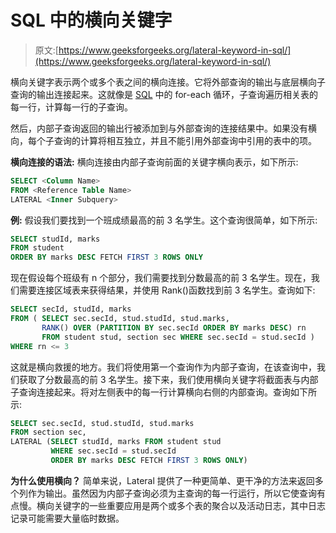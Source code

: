 # SQL 中的横向关键字

> 原文:[https://www.geeksforgeeks.org/lateral-keyword-in-sql/](https://www.geeksforgeeks.org/lateral-keyword-in-sql/)

横向关键字表示两个或多个表之间的横向连接。它将外部查询的输出与底层横向子查询的输出连接起来。这就像是 [SQL](https://www.geeksforgeeks.org/sql-tutorial/) 中的 for-each 循环，子查询遍历相关表的每一行，计算每一行的子查询。

然后，内部子查询返回的输出行被添加到与外部查询的连接结果中。如果没有横向，每个子查询的计算将相互独立，并且不能引用外部查询中引用的表中的项。

**横向连接的语法:**
横向连接由内部子查询前面的关键字横向表示，如下所示:

```sql
SELECT <Column Name>
FROM <Reference Table Name>
LATERAL <Inner Subquery> 
```

**例:**
假设我们要找到一个班成绩最高的前 3 名学生。这个查询很简单，如下所示:

```sql
SELECT studId, marks 
FROM student 
ORDER BY marks DESC FETCH FIRST 3 ROWS ONLY 
```

现在假设每个班级有 n 个部分，我们需要找到分数最高的前 3 名学生。现在，我们需要连接区域表来获得结果，并使用 Rank()函数找到前 3 名学生。查询如下:

```sql
SELECT secId, studId, marks 
FROM ( SELECT sec.secId, stud.studId, stud.marks, 
       RANK() OVER (PARTITION BY sec.secId ORDER BY marks DESC) rn 
       FROM student stud, section sec WHERE sec.secId = stud.secId )
WHERE rn <= 3 
```

这就是横向救援的地方。我们将使用第一个查询作为内部子查询，在该查询中，我们获取了分数最高的前 3 名学生。接下来，我们使用横向关键字将截面表与内部子查询连接起来。将对左侧表中的每一行计算横向右侧的内部查询。查询如下所示:

```sql
SELECT sec.secId, stud.studId, stud.marks 
FROM section sec,
LATERAL (SELECT studId, marks FROM student stud 
         WHERE sec.secId = stud.secId 
         ORDER BY marks DESC FETCH FIRST 3 ROWS ONLY) 
```

**为什么使用横向？**
简单来说，Lateral 提供了一种更简单、更干净的方法来返回多个列作为输出。虽然因为内部子查询必须为主查询的每一行运行，所以它使查询有点慢。横向关键字的一些重要应用是两个或多个表的聚合以及活动日志，其中日志记录可能需要大量临时数据。